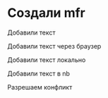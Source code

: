 # Создали mfr

Добавили текст

Добавили текст через браузер

Добавили текст локально

Добавили текст в nb

Разрешаем конфликт
